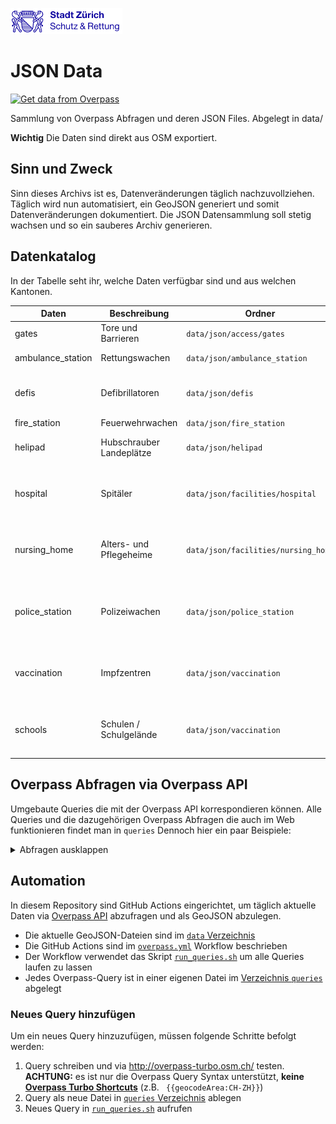 ![logo_SRZ.png](logo_SRZ.png)

# JSON Data

[![Get data from Overpass](https://github.com/Schutz-Rettung-Zurich/json-archive/workflows/Get%20data%20from%20Overpass/badge.svg)](https://github.com/Schutz-Rettung-Zurich/json-archive/actions?query=workflow%3A%22Get+data+from+Overpass%22)

Sammlung von Overpass Abfragen und deren JSON Files. Abgelegt in data/

**Wichtig**
Die Daten sind direkt aus OSM exportiert.

## Sinn und Zweck

Sinn dieses Archivs ist es, Datenveränderungen täglich nachzuvollziehen. Täglich wird nun automatisiert, ein GeoJSON generiert und somit Datenveränderungen dokumentiert.
Die JSON Datensammlung soll stetig wachsen und so ein sauberes Archiv generieren.

## Datenkatalog

In der Tabelle seht ihr, welche Daten verfügbar sind und aus welchen Kantonen.

| Daten | Beschreibung | Ordner | Kantone
| --- | --- | --- | ---
| gates | Tore und Barrieren | `data/json/access/gates` | SH, SZ, ZG, ZH
| ambulance_station | Rettungswachen | `data/json/ambulance_station` | Dispo SRZ
| defis | Defibrillatoren | `data/json/defis` | Dispo SRZ, ZH, Stadt Zürich
| fire_station | Feuerwehrwachen| `data/json/fire_station` | ZH
| helipad | Hubschrauber Landeplätze | `data/json/helipad` | Dispo SRZ, Schweiz
| hospital | Spitäler | `data/json/facilities/hospital` | Dispo SRZ, SH, SZ, ZG, ZH, Schweiz
| nursing_home | Alters- und Pflegeheime | `data/json/facilities/nursing_home` | Dispo SRZ, SH, SZ, ZG, ZH, Schweiz
| police_station | Polizeiwachen | `data/json/police_station` | Dispo SRZ, ,SH, SZ, ZG, ZH, Stadt Zürich
| vaccination | Impfzentren | `data/json/vaccination` | Dispo SRZ, SH, SZ, ZG, ZH, Schweiz
| schools | Schulen / Schulgelände | `data/json/vaccination` | Dispo SRZ, SH, SZ, ZG, ZH, Schweiz

## Overpass Abfragen via Overpass API

Umgebaute Queries die mit der Overpass API korrespondieren können. Alle Queries und die dazugehörigen Overpass Abfragen die auch im Web funktionieren findet man in `queries`
Dennoch hier ein paar Beispiele:

<details><summary>Abfragen ausklappen</summary>
<p>

## Spitäler und Altersheime

### Dispogebiet SRZ

```
[out:json][timeout:25];
(
//Kanton Zürich
area["ISO3166-2"="CH-ZH"];
//Kanton Schwyz
area["ISO3166-2"="CH-SZ"];
//Kanton Schaffhausen
area["ISO3166-2"="CH-SH"];
//Kanton Zug
area["ISO3166-2"="CH-ZG"];
)->.searchArea;
// gather results
(
nwr["social_facility"="nursing_home"]["name"!~"^$"](area.searchArea);
nwr["social_facility"="group_home"]["name"!~"^$"](area.searchArea);
nwr["amenity"="hospital"]["name"!~"^$"](area.searchArea);
nwr["amenity"="nursing_home"]["name"!~"^$"](area.searchArea);
nwr["healthcare"="hospital"]["name"!~"^$"](area.searchArea);
);
// print results
out body;
>;
out skel qt;
```

### Stadt Zürich

```
[out:json];
// [out:csv( ::type, ::id, ::lat, ::lon, name)];
// fetch area “Dispogebiet SRZ” to search in
(
area[name="Zürich"]["wikipedia"="de:Zürich"];
)->.searchArea;
// gather results
(
nwr["social_facility"="nursing_home"]["name"!~"^$"](area.searchArea);
nwr["social_facility"="group_home"]["name"!~"^$"](area.searchArea);
nwr["amenity"="hospital"]["name"!~"^$"](area.searchArea);
nwr["amenity"="nursing_home"]["name"!~"^$"](area.searchArea);
nwr["healthcare"="hospital"]["name"!~"^$"](area.searchArea);
);
// print results
out body;
>;
out skel qt;
```

## Defibrillatoren

### Dispogebiet SRZ

```
[out:json][timeout:25];
(
//Kanton Zürich
area["ISO3166-2"="CH-ZH"];
//Kanton Schwyz
area["ISO3166-2"="CH-SZ"];
//Kanton Schaffhausen
area["ISO3166-2"="CH-SH"];
//Kanton Zug
area["ISO3166-2"="CH-ZG"];
)->.searchArea;
// gather results
(
nwr["emergency"="defibrillator"](area.searchArea);
);
// print results
out body;
>;
out skel qt;
```

### Kanton ZH

```
[out:json][timeout:25];
// fetch area “CH-ZH” to search in
area["ISO3166-2"="CH-ZH"]->.searchArea;
// gather results
(
  // query part for: “emergency=defibrillator”
  node["emergency"="defibrillator"](area.searchArea);
  way["emergency"="defibrillator"](area.searchArea);
  relation["emergency"="defibrillator"](area.searchArea);
);
// print results
out body;
>;
out skel qt;
```

### Stadt ZH

```
[out:json][timeout:25];
area[name="Zürich"]["wikipedia"="de:Zürich"]->.zurich;
// gather results
(
  node["emergency"="defibrillator"](area.zurich);
  way["emergency"="defibrillator"](area.zurich);
  relation["emergency"="defibrillator"](area.zurich);
);
// print results
out body;
>;
out skel qt;
```

## Rettungswachen

### Dispogebiet SRZ

```
[out:json][timeout:25];
(
//Kanton Zürich
area["ISO3166-2"="CH-ZH"];
//Kanton Schwyz
area["ISO3166-2"="CH-SZ"];
//Kanton Schaffhausen
area["ISO3166-2"="CH-SH"];
//Kanton Zug
area["ISO3166-2"="CH-ZG"];
)->.searchArea;
// gather results
(
nwr["emergency"="ambulance_station"](area.searchArea);
);
// print results
out body;
>;
out skel qt;
```

## Feuerwehrwachen

### Kanton ZH

```
[out:json][timeout:25];
(
//Kanton Zürich
area["ISO3166-2"="CH-ZH"];
)->.searchArea;
// gather results
(
  // query part for: “amenity=fire_station”
  node["amenity"="fire_station"](area.searchArea);
  way["amenity"="fire_station"](area.searchArea);
  relation["amenity"="fire_station"](area.searchArea);
);
// print results
out body;
>;
out skel qt;
```

## Helipads

### Dispogebiet SRZ

```
[out:json][timeout:25];
(
//Kanton Zürich
area["ISO3166-2"="CH-ZH"];
//Kanton Schwyz
area["ISO3166-2"="CH-SZ"];
//Kanton Schaffhausen
area["ISO3166-2"="CH-SH"];
//Kanton Zug
area["ISO3166-2"="CH-ZG"];
)->.searchArea;
// gather results
(
nwr["aeroway"="helipad"](area.searchArea);
);
// print results
out body;
>;
out skel qt;
```

</p>
</details>

## Automation

In diesem Repository sind GitHub Actions eingerichtet, um täglich aktuelle Daten via [Overpass API](https://wiki.openstreetmap.org/wiki/Overpass_API) abzufragen und als GeoJSON abzulegen.

* Die aktuelle GeoJSON-Dateien sind im [`data` Verzeichnis](https://github.com/Schutz-Rettung-Zurich/json-archive/tree/main/data)
* Die GitHub Actions sind im [`overpass.yml`](https://github.com/Schutz-Rettung-Zurich/json-archive/blob/main/.github/workflows/overpass.yml) Workflow beschrieben
* Der Workflow verwendet das Skript [`run_queries.sh`](https://github.com/Schutz-Rettung-Zurich/json-archive/blob/main/run_queries.sh) um alle Queries laufen zu lassen
* Jedes Overpass-Query ist in einer eigenen Datei im [Verzeichnis `queries`](https://github.com/Schutz-Rettung-Zurich/json-archive/tree/main/queries) abgelegt

### Neues Query hinzufügen

Um ein neues Query hinzuzufügen, müssen folgende Schritte befolgt werden:

1. Query schreiben und via http://overpass-turbo.osm.ch/ testen. **ACHTUNG:** es ist nur die Overpass Query Syntax unterstützt, **keine [Overpass Turbo Shortcuts](https://wiki.openstreetmap.org/wiki/Overpass_turbo/Extended_Overpass_Turbo_Queries)** (z.B. ` {{geocodeArea:CH-ZH}}`)
1. Query als neue Datei in [`queries` Verzeichnis](https://github.com/Schutz-Rettung-Zurich/json-archive/tree/main/queries) ablegen
1. Neues Query in [`run_queries.sh`](https://github.com/Schutz-Rettung-Zurich/json-archive/blob/main/run_queries.sh) aufrufen
